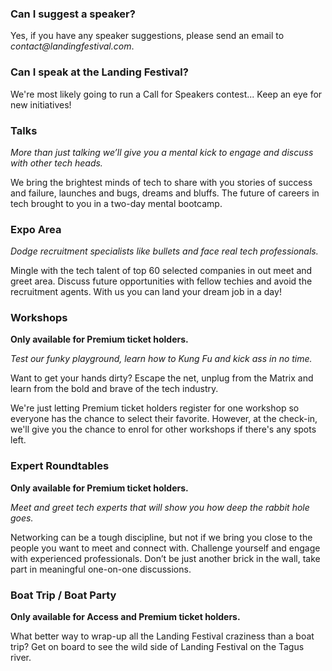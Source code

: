 ### Can I suggest a speaker?

Yes, if you have any speaker suggestions, please send an email to _contact@landingfestival.com_.

### Can I speak at the Landing Festival?

We're most likely going to run a Call for Speakers contest... Keep an eye for new initiatives!

### Talks

*More than just talking we’ll give you a mental kick to engage and discuss with other tech heads.*

We bring the brightest minds of tech to share with you stories of success and failure, launches and bugs, dreams and bluffs. The future of careers in tech brought to you in a two-day mental bootcamp.

### Expo Area

*Dodge recruitment specialists like bullets and face real tech professionals.*

Mingle with the tech talent of top 60 selected companies in out meet and greet area. Discuss future opportunities with fellow techies and avoid the recruitment agents. With us you can land your dream job in a day!

### Workshops

**Only available for Premium ticket holders.**

*Test our funky playground, learn how to Kung Fu and kick ass in no time.*

Want to get your hands dirty? Escape the net, unplug from the Matrix and learn from the bold and brave of the tech industry.

We're just letting Premium ticket holders register for one workshop so everyone has the chance to select their favorite. However, at the check-in, we'll give you the chance to enrol for other workshops if there's any spots left.

### Expert Roundtables

**Only available for Premium ticket holders.**

*Meet and greet tech experts that will show you how deep the rabbit hole goes.*

Networking can be a tough discipline, but not if we bring you close to the people you want to meet and connect with. Challenge yourself and engage with experienced professionals. Don’t be just another brick in the wall, take part in meaningful one-on-one discussions.

### Boat Trip / Boat Party

**Only available for Access and Premium ticket holders.**

What better way to wrap-up all the Landing Festival craziness than a boat trip? Get on board to see the wild side of Landing Festival on the Tagus river.
